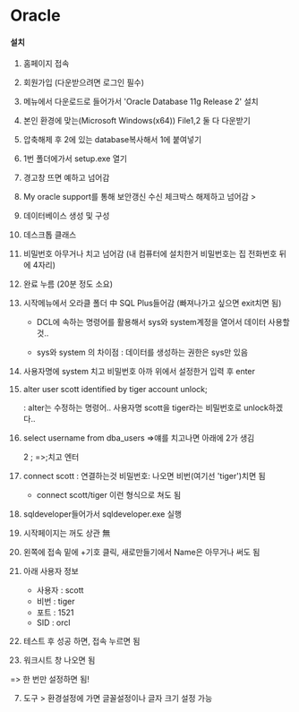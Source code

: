 # Oracle

#### 설치

1. 홈페이지 접속

2. 회원가입 (다운받으려면 로그인 필수)

3. 메뉴에서 다운로드로 들어가서 'Oracle Database 11g Release 2' 설치

4. 본인 환경에 맞는(Microsoft Windows(x64)) File1,2 둘 다 다운받기

5. 압축해제 후 2에 있는 database복사해서 1에 붙여넣기

6. 1번 폴더에가서 setup.exe 열기

7. 경고창 뜨면 예하고 넘어감

8. My oracle support를 통해 보안갱신 수신 체크박스 해제하고 넘어감 >

9. 데이터베이스 생성 및 구성

10. 데스크톱 클래스

11. 비밀번호 아무거나 치고 넘어감 (내 컴퓨터에 설치한거 비밀번호는 집 전화번호 뒤에 4자리)

12. 완료 누름 (20분 정도 소요)

13. 시작메뉴에서 오라클 폴더 中 SQL Plus들어감 (빠져나가고 싶으면 exit치면 됨)

    - DCL에 속하는 명령어를 활용해서 sys와 system계정을 열어서 데이터 사용할 것..

    - sys와 system 의 차이점 : 데이터를 생성하는 권한은 sys만 있음

14. 사용자명에 system 치고 비밀번호 아까 위에서 설정한거 입력 후 enter

15. alter user scott identified by tiger account unlock;

    : alter는 수정하는 명령어.. 사용자명 scott을 tiger라는 비밀번호로 unlock하겠다..

16. select username from dba_users    =>얘를 치고나면 아래에 2가 생김

    2 ;   =>;치고 엔터

17. connect scott : 연결하는것 비밀번호: 나오면 비번(여기선 'tiger')치면 됨

    - connect scott/tiger 이런 형식으로 쳐도 됨



1. sqldeveloper들어가서 sqldeveloper.exe 실행
2. 시작페이지는 꺼도 상관 無
3. 왼쪽에 접속 밑에 +기호 클릭, 새로만들기에서 Name은 아무거나 써도 됨
4. 아래 사용자 정보
   - 사용자 : scott
   - 비번 : tiger
   - 포트 : 1521
   - SID : orcl
5. 테스트 후 성공 하면, 접속 누르면 됨
6. 워크시트 창 나오면 됨 

=> 한 번만 설정하면 됨!

7. 도구 > 환경설정에 가면 글꼴설정이나 글자 크기 설정 가능

